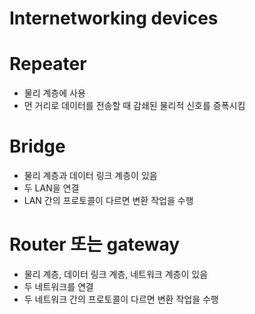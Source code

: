 # Internetworking devices

# Repeater

- 물리 계층에 사용
- 먼 거리로 데이터를 전송할 때 감쇄된 물리적 신호를 증폭시킴

# Bridge

- 물리 계층과 데이터 링크 계층이 있음
- 두 LAN을 연결
- LAN 간의 프로토콜이 다르면 변환 작업을 수행

# Router 또는 gateway

- 물리 계층, 데이터 링크 계층, 네트워크 계층이 있음
- 두 네트워크를 연결
- 두 네트워크 간의 프로토콜이 다르면 변환 작업을 수행
